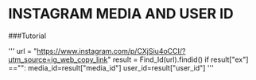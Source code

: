 # INSTAGRAM MEDIA AND USER ID

###Tutorial

'''
url = "https://www.instagram.com/p/CXjSiu4oCCI/?utm_source=ig_web_copy_link"
result = Find_Id(url).findid()
if result["ex"] =="":
  media_id=result["media_id"]
  user_id=result["user_id"]
'''
